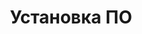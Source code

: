 ---
layout: services-list
title: Установка ПО
longtitle: Установка программного обеспечения
typePost: help-install
typeSection: help
breadcrumbs:
  - name: Услуги
    url: /services/
  - name: Компьютерная помощь
    url: /services/help/
breadcrumbCurrent: true
---